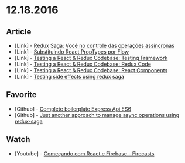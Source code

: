 # 12.18.2016

## Article

- \[Link\] - [Redux Saga: Você no controle das operações assíncronas](https://medium.com/@oieduardorabelo/redux-saga-voc%C3%AA-no-controle-das-opera%C3%A7%C3%B5es-ass%C3%ADncronas-71c9e6b3aabc#.yr8cwwb4i)
- \[Link\] - [Substituindo React.PropTypes por Flow](https://medium.com/@oieduardorabelo/substituindo-react-proptypes-por-flow-d93de85d221#.xvdltoid2)
- \[Link\] - [Testing a React & Redux Codebase: Testing Framework](http://silvenon.com/testing-react-and-redux-pt1/)
- \[Link\] - [Testing a React & Redux Codebase: Redux Code](http://silvenon.com/testing-react-and-redux-pt2/)
- \[Link\] - [Testing a React & Redux Codebase: React Components](http://silvenon.com/testing-react-and-redux-pt3/)
- \[Link\] - [Testing side effects using redux saga](http://instea.sk/2016/09/testing-side-effects-using-redux-saga/)


## Favorite

- \[Github\] - [Complete boilerplate Express Api ES6](https://github.com/brunoosilva/express-api-es6)
- \[Github\] - [Just another approach to manage async operations using redux-saga](https://github.com/andresmijares/async-redux-saga)


## Watch

- \[Youtube\] - [Começando com React e Firebase - Firecasts ](https://www.youtube.com/watch?v=mwNATxfUsgI)
